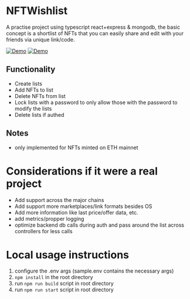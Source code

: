 # NFTWishlist

A practise project using typescript react+express & mongodb, the basic concept is a shortlist of NFTs that you can easily share and edit with your friends via unique link/code.

<a href="https://wishlistos.herokuapp.com/">![Demo](https://img.shields.io/badge/-Live_Demo-4E4E4E?style=for-the-badge&logo=heroku)</a>
<a href="https://wishlistos.herokuapp.com/list/55rvomxi4f">![Demo](https://img.shields.io/badge/-Locked_Demo-4E4E4E?style=for-the-badge&logo=heroku)</a>

## Functionality

- Create lists
- Add NFTs to list
- Delete NFTs from list
- Lock lists with a password to only allow those with the password to modify the lists
- Delete lists if authed

## Notes

- only implemented for NFTs minted on ETH mainnet

# Considerations if it were a real project

- Add support across the major chains
- Add support more marketplaces/link formats besides OS
- Add more information like last price/offer data, etc.
- add metrics/propper logging
- optimize backend db calls during auth and pass around the list across controllers for less calls

# Local usage instructions

1. configure the .env args (sample.env contains the necessary args)
2. `npm install` in the root directory
3. run `npm run build` script in root directory
4. run `npm run start` script in root directory
